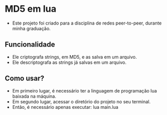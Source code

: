 # MD5 em lua

- Este projeto foi criado para a disciplina de redes peer-to-peer, durante minha graduação.

## Funcionalidade

- Ele criptografa strings, em MD5, e as salva em um arquivo.
- Ele descriptografa as strings já salvas em um arquivo.  

## Como usar?

- Em primeiro lugar, é necessário ter a linguagem de programação lua baixada na máquina.
- Em segundo lugar, acessar o diretório do projeto no seu terminal.
- Então, é necessário apenas executar: lua main.lua
